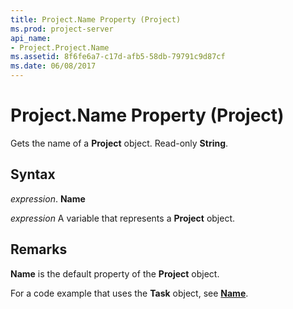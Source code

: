 ```yaml
---
title: Project.Name Property (Project)
ms.prod: project-server
api_name:
- Project.Project.Name
ms.assetid: 8f6fe6a7-c17d-afb5-58db-79791c9d87cf
ms.date: 06/08/2017
---
```



# Project.Name Property (Project)

Gets the name of a **Project** object. Read-only **String**.


## Syntax

 _expression_. **Name**

 _expression_ A variable that represents a **Project** object.


## Remarks

 **Name** is the default property of the **Project** object.

For a code example that uses the **Task** object, see **[Name](task-name-property-project.md)**.


